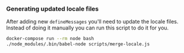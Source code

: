 ### Generating updated locale files

After adding new `defineMessages` you'll need to update the locale files. Instead of doing it manually you can run this script to do it for you.

```bash
docker-compose run --rm node bash
./node_modules/.bin/babel-node scripts/merge-locale.js
```